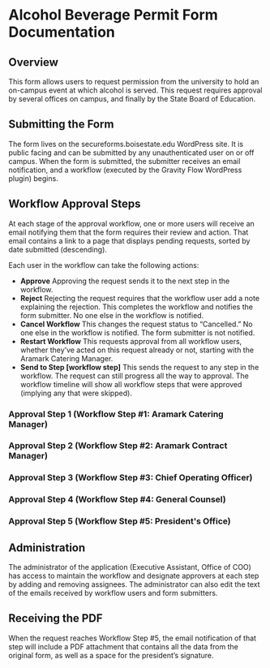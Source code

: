 # Alcohol Beverage Permit Form Documentation

## Overview 
This form allows users to request permission from the university to hold an on-campus event at which alcohol is served. This request requires approval by several offices on campus, and finally by the State Board of Education.

## Submitting the Form
The form lives on the secureforms.boisestate.edu WordPress site. It is public facing and can be submitted by any unauthenticated user on or off campus. When the form is submitted, the submitter receives an email notification, and a workflow (executed by the Gravity Flow WordPress plugin) begins.

## Workflow Approval Steps
At each stage of the approval workflow, one or more users will receive an email notifying them that the form requires their review and action. That email contains a link to a page that displays pending requests, sorted by date submitted (descending).

Each user in the workflow can take the following actions:
* **Approve** Approving the request sends it to the next step in the workflow.
* **Reject** Rejecting the request requires that the workflow user add a note explaining the rejection. This completes the workflow and notifies the form submitter. No one else in the workflow is notified.
* **Cancel Workflow** This changes the request status to “Cancelled.” No one else in the workflow is notified. The form submitter is not notified.
* **Restart Workflow** This requests approval from all workflow users, whether they’ve acted on this request already or not, starting with the Aramark Catering Manager.
* **Send to Step [workflow step]** This sends the request to any step in the workflow. The request can still progress all the way to approval. The workflow timeline will show all workflow steps that were approved (implying any that were skipped).

### Approval Step 1 (Workflow Step #1: Aramark Catering Manager)
### Approval Step 2 (Workflow Step #2: Aramark Contract Manager)
### Approval Step 3 (Workflow Step #3: Chief Operating Officer)
### Approval Step 4 (Workflow Step #4: General Counsel)
### Approval Step 5 (Workflow Step #5: President's Office)

## Administration
The administrator of the application (Executive Assistant, Office of COO) has access to maintain the workflow and designate approvers at each step by adding and removing assignees. The administrator can also edit the text of the emails received by workflow users and form submitters.

## Receiving the PDF
When the request reaches Workflow Step #5, the email notification of that step will include a PDF attachment that contains all the data from the original form, as well as a space for the president’s signature. 
